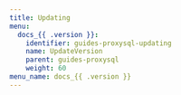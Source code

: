 ```yaml
---
title: Updating
menu:
  docs_{{ .version }}:
    identifier: guides-proxysql-updating
    name: UpdateVersion
    parent: guides-proxysql
    weight: 60
menu_name: docs_{{ .version }}
---
```

